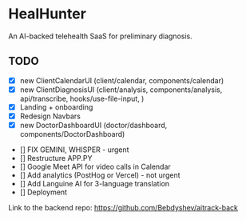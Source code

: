 # HealHunter

An AI-backed telehealth SaaS for preliminary diagnosis.

## TODO

- [x] new ClientCalendarUI (client/calendar, components/calendar)
- [x] new ClientDiagnosisUI (client/analysis, components/analysis, api/transcribe, hooks/use-file-input, )
- [x] Landing + onboarding
- [x] Redesign Navbars
- [x] new DoctorDashboardUI (doctor/dashboard, components/DoctorDashboard)
- [] FIX GEMINI, WHISPER - urgent
- [] Restructure APP.PY
- [] Google Meet API for video calls in Calendar 
- [] Add analytics (PostHog or Vercel) - not urgent
- [] Add Languine AI for 3-language translation
- [] Deployment

Link to the backend repo: https://github.com/Bebdyshev/aitrack-back